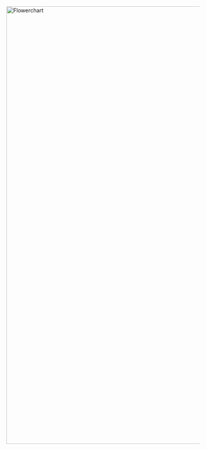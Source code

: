 <img width="932" height="1142" alt="Flowerchart" src="https://github.com/user-attachments/assets/0237bfa5-4007-46b0-88c6-a57404d57938" />
